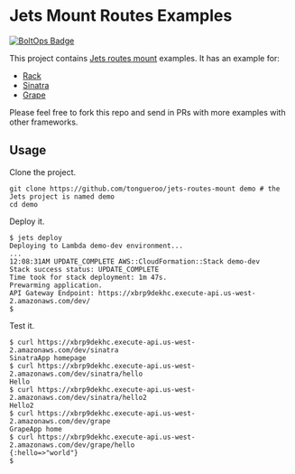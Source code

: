# Jets Mount Routes Examples

[![BoltOps Badge](https://img.boltops.com/boltops/badges/boltops-badge.png)](https://www.boltops.com)

This project contains [Jets routes mount](https://rubyonjets.com/docs/routing/mount/) examples.  It has an example for:

* [Rack](app/racks/rack_app.rb)
* [Sinatra](app/racks/sinatra_app.rb)
* [Grape](app/racks/grape_app.rb)

Please feel free to fork this repo and send in PRs with more examples with other frameworks.

## Usage

Clone the project.

    git clone https://github.com/tongueroo/jets-routes-mount demo # the Jets project is named demo
    cd demo

Deploy it.

    $ jets deploy
    Deploying to Lambda demo-dev environment...
    ...
    12:08:31AM UPDATE_COMPLETE AWS::CloudFormation::Stack demo-dev
    Stack success status: UPDATE_COMPLETE
    Time took for stack deployment: 1m 47s.
    Prewarming application.
    API Gateway Endpoint: https://xbrp9dekhc.execute-api.us-west-2.amazonaws.com/dev/
    $

Test it.

    $ curl https://xbrp9dekhc.execute-api.us-west-2.amazonaws.com/dev/sinatra
    SinatraApp homepage
    $ curl https://xbrp9dekhc.execute-api.us-west-2.amazonaws.com/dev/sinatra/hello
    Hello
    $ curl https://xbrp9dekhc.execute-api.us-west-2.amazonaws.com/dev/sinatra/hello2
    Hello2
    $ curl https://xbrp9dekhc.execute-api.us-west-2.amazonaws.com/dev/grape
    GrapeApp home
    $ curl https://xbrp9dekhc.execute-api.us-west-2.amazonaws.com/dev/grape/hello
    {:hello=>"world"}
    $
